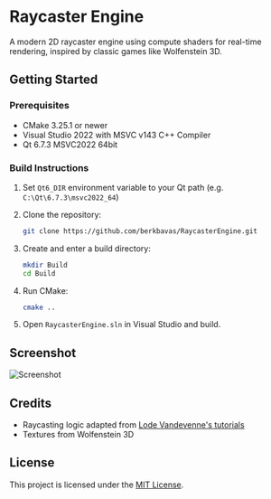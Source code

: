 # Raycaster Engine

A modern 2D raycaster engine using compute shaders for real-time rendering, inspired by classic games like Wolfenstein 3D.

## Getting Started

### Prerequisites

- CMake 3.25.1 or newer
- Visual Studio 2022 with MSVC v143 C++ Compiler
- Qt 6.7.3 MSVC2022 64bit

### Build Instructions

1. Set `Qt6_DIR` environment variable to your Qt path (e.g. `C:\Qt\6.7.3\msvc2022_64`)
2. Clone the repository:

    ```sh
    git clone https://github.com/berkbavas/RaycasterEngine.git
    ```

3. Create and enter a build directory:

    ```sh
    mkdir Build
    cd Build
    ```

4. Run CMake:

    ```sh
    cmake ..
    ```

5. Open `RaycasterEngine.sln` in Visual Studio and build.

## Screenshot

![Screenshot](https://user-images.githubusercontent.com/53399385/210181260-9a01340c-8d6e-451c-80c5-164f749f4cb8.png)

## Credits

- Raycasting logic adapted from [Lode Vandevenne's tutorials](https://lodev.org/cgtutor/raycasting.html)
- Textures from Wolfenstein 3D

## License

This project is licensed under the [MIT License](LICENSE).
